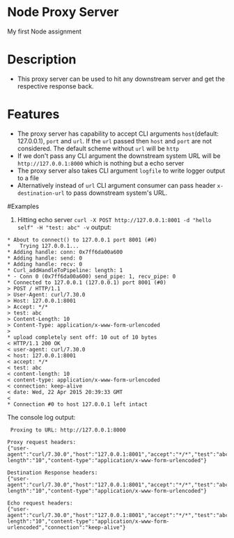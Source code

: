 # Node Proxy Server
My first Node assignment

# Description
* This proxy server can be used to hit any downstream server and get the respective response back.

# Features
* The proxy server has capability to accept CLI arguments `host`(default: 127.0.0.1), `port` and `url`. If the `url` passed then `host` and `port` are not considered. The default scheme without `url` will be `http`
* If we don't pass any CLI argument the downstream system URL will be `http://127.0.0.1:8000` which is nothing but a echo server
* The proxy server also takes CLI argument `logfile` to write logger output to a file
* Alternatively instead of `url` CLI argument consumer can pass header `x-destination-url` to pass downstream system's URL.

#Examples
1) Hitting echo server
`curl -X POST http://127.0.0.1:8001 -d "hello self" -H "test: abc" -v`
output: 
```
* About to connect() to 127.0.0.1 port 8001 (#0)
*   Trying 127.0.0.1...
* Adding handle: conn: 0x7ff6da00a600
* Adding handle: send: 0
* Adding handle: recv: 0
* Curl_addHandleToPipeline: length: 1
* - Conn 0 (0x7ff6da00a600) send_pipe: 1, recv_pipe: 0
* Connected to 127.0.0.1 (127.0.0.1) port 8001 (#0)
> POST / HTTP/1.1
> User-Agent: curl/7.30.0
> Host: 127.0.0.1:8001
> Accept: */*
> test: abc
> Content-Length: 10
> Content-Type: application/x-www-form-urlencoded
> 
* upload completely sent off: 10 out of 10 bytes
< HTTP/1.1 200 OK
< user-agent: curl/7.30.0
< host: 127.0.0.1:8001
< accept: */*
< test: abc
< content-length: 10
< content-type: application/x-www-form-urlencoded
< connection: keep-alive
< date: Wed, 22 Apr 2015 20:39:33 GMT
< 
* Connection #0 to host 127.0.0.1 left intact
```
The console log output:
```
 Proxing to URL: http://127.0.0.1:8000

Proxy request headers: 
{"user-agent":"curl/7.30.0","host":"127.0.0.1:8001","accept":"*/*","test":"abc","content-length":"10","content-type":"application/x-www-form-urlencoded"}

Destination Response headers: 
{"user-agent":"curl/7.30.0","host":"127.0.0.1:8001","accept":"*/*","test":"abc","content-length":"10","content-type":"application/x-www-form-urlencoded"}

Echo request headers: 
{"user-agent":"curl/7.30.0","host":"127.0.0.1:8001","accept":"*/*","test":"abc","content-length":"10","content-type":"application/x-www-form-urlencoded","connection":"keep-alive"}
```

